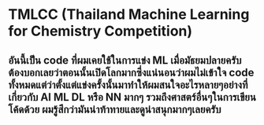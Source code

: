 # TMLCC (Thailand Machine Learning for Chemistry Competition)
## อันนี้เป็น code ที่ผมเคยใช้ในการแข่ง ML เมื่อมัธยมปลายครับ ต้องบอกเลยว่าตอนนั้นเปิดโลกมากซึ่งแน่นอนว่าผมไม่เข้าใจ code ทั้งหมดแต่ว่าตั้งแต่แข่งครั้งนั้นมาทำให้ผมสนใจอะไรหลายๆอย่างที่เกี่ยวกับ AI ML DL หรือ NN มากๆ รวมถึงศาสตร์อื่นๆในการเขียนโค้ดด้วย ผมรู้สึกว่ามันน่าท้าทายและดูน่าสนุกมากๆเลยครับ
